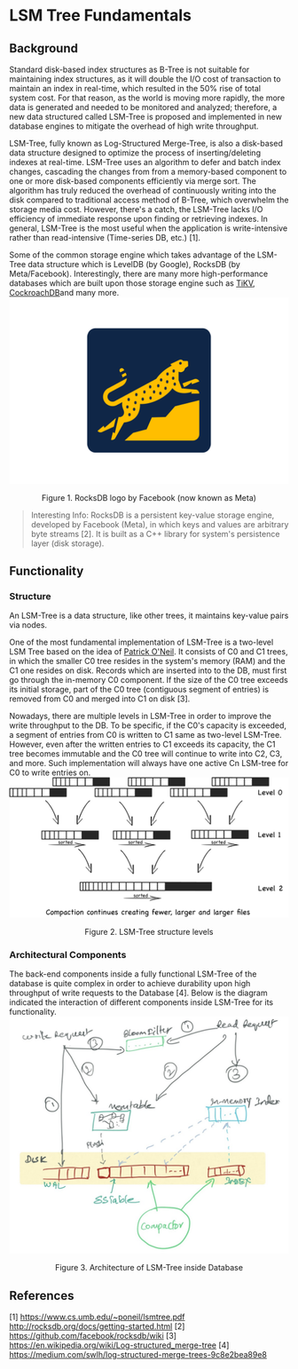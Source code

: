 # LSM Tree Fundamentals
## Background
Standard disk-based index structures as B-Tree is not suitable for maintaining index structures, as it will double the I/O cost of transaction to maintain an index in real-time, which resulted in the 50% rise of total system cost. For that reason, as the world is moving more rapidly, the more data is generated and needed to be monitored and analyzed; therefore, a new data structured called LSM-Tree is proposed and implemented in new database engines to mitigate the overhead of high write throughput.

LSM-Tree, fully known as Log-Structured Merge-Tree, is also a disk-based data structure designed to optimize the process of inserting/deleting indexes at real-time. LSM-Tree uses an algorithm to defer and batch index changes, cascading the changes from from a memory-based component to one or more disk-based components efficiently via merge sort. The algorithm has truly reduced the overhead of continuously writing into the disk compared to traditional access method of B-Tree, which overwhelm the storage media cost. However, there's a catch, the LSM-Tree lacks I/O efficiency of immediate response upon finding or retrieving indexes. In general, LSM-Tree is the most useful when the application is write-intensive rather than read-intensive (Time-series DB, etc.) [1].

Some of the common storage engine which takes advantage of the LSM-Tree data structure which is LevelDB (by Google), RocksDB (by Meta/Facebook). Interestingly, there are many more high-performance databases which are built upon those storage engine such as [TiKV](https://github.com/tikv/tikv), [CockroachDB](https://github.com/cockroachdb/cockroach)and many more.
![RocksDB](Attachments/Pasted%20image%2020220922170659.png)
<center>Figure 1. RocksDB logo by Facebook (now known as Meta)</center>

> Interesting Info: RocksDB is a persistent key-value storage engine, developed by Facebook (Meta), in which keys and values are arbitrary byte streams [2]. It is built as a C++ library for system's persistence layer (disk storage).
## Functionality
### Structure
An LSM-Tree is a data structure, like other trees, it maintains key-value pairs via nodes. 

One of the most fundamental implementation of LSM-Tree is a two-level LSM Tree based on the idea of [Patrick O'Neil](https://en.wikipedia.org/wiki/Patrick_O%27Neil). It consists of C0 and C1 trees, in which the smaller C0 tree resides in the system's memory (RAM) and the C1 one resides on disk. Records which are inserted into to the DB, must first go through the in-memory C0 component. If the size of the C0 tree exceeds its initial storage, part of the C0 tree (contiguous segment of entries) is removed from C0 and merged into C1 on disk [3].

Nowadays, there are multiple levels in LSM-Tree in order to improve the write throughput to the DB. To be specific, if the C0's capacity is exceeded, a segment of entries from C0 is written to C1 same as two-level LSM-Tree. However, even after the written entries to C1 exceeds its capacity, the C1 tree becomes immutable and the C0 tree will continue to write into C2, C3, and more. Such implementation will always have one active Cn LSM-tree for C0 to write entries on.
![LSM-Tree's Structure](Attachments/Pasted%20image%2020220922170936.png)
<center>Figure 2. LSM-Tree structure levels</center>

### Architectural Components
The back-end components inside a fully functional LSM-Tree of the database is quite complex in order to achieve durability upon high throughput of write requests to the Database [4]. Below is the diagram indicated the interaction of different components inside LSM-Tree for its functionality.
![LSM-Tree's Architecture](Attachments/Pasted%20image%2020220922170833.png)
<center>Figure 3. Architecture of LSM-Tree inside Database</center>

## References
[1] https://www.cs.umb.edu/~poneil/lsmtree.pdf
http://rocksdb.org/docs/getting-started.html
[2] https://github.com/facebook/rocksdb/wiki
[3] https://en.wikipedia.org/wiki/Log-structured_merge-tree
[4] https://medium.com/swlh/log-structured-merge-trees-9c8e2bea89e8